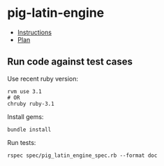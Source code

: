 # pig-latin-engine

- [Instructions](instructions.md)
- [Plan](plan.md)

## Run code against test cases

Use recent ruby version:
```
rvm use 3.1
# OR
chruby ruby-3.1
```

Install gems:
```
bundle install
```

Run tests:
```
rspec spec/pig_latin_engine_spec.rb --format doc
```
